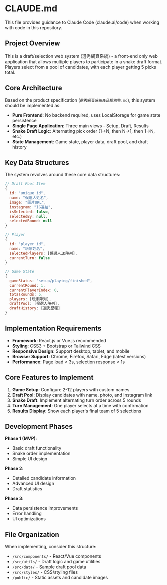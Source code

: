 # CLAUDE.md

This file provides guidance to Claude Code (claude.ai/code) when working with code in this repository.

## Project Overview

This is a draft/selection web system (選秀網頁系統) - a front-end only web application that allows multiple players to participate in a snake draft format. Players select from a pool of candidates, with each player getting 5 picks total.

## Core Architecture

Based on the product specification (`選秀網頁系統產品規格書.md`), this system should be implemented as:

- **Pure Frontend**: No backend required, uses LocalStorage for game state persistence
- **Single Page Application**: Three main views - Setup, Draft, Results
- **Snake Draft Logic**: Alternating pick order (1→N, then N→1, then 1→N, etc.)
- **State Management**: Game state, player data, draft pool, and draft history

## Key Data Structures

The system revolves around these core data structures:

```javascript
// Draft Pool Item
{
  id: "unique_id",
  name: "候選人姓名", 
  image: "圖片URL",
  instagram: "IG連結",
  isSelected: false,
  selectedBy: null,
  selectedRound: null
}

// Player
{
  id: "player_id",
  name: "玩家姓名",
  selectedPlayers: [候選人ID陣列],
  currentTurn: false
}

// Game State
{
  gameStatus: "setup/playing/finished",
  currentRound: 1,
  currentPlayerIndex: 0,
  totalRounds: 5,
  players: [玩家陣列],
  draftPool: [候選人陣列], 
  draftHistory: [選秀歷程]
}
```

## Implementation Requirements

- **Framework**: React.js or Vue.js recommended
- **Styling**: CSS3 + Bootstrap or Tailwind CSS
- **Responsive Design**: Support desktop, tablet, and mobile
- **Browser Support**: Chrome, Firefox, Safari, Edge (latest versions)
- **Performance**: Page load < 3s, selection response < 1s

## Core Features to Implement

1. **Game Setup**: Configure 2-12 players with custom names
2. **Draft Pool**: Display candidates with name, photo, and Instagram link
3. **Snake Draft**: Implement alternating turn order across 5 rounds
4. **Turn Management**: One player selects at a time with confirmation
5. **Results Display**: Show each player's final team of 5 selections

## Development Phases

**Phase 1 (MVP)**:
- Basic draft functionality
- Snake order implementation  
- Simple UI design

**Phase 2**:
- Detailed candidate information
- Advanced UI design
- Draft statistics

**Phase 3**:
- Data persistence improvements
- Error handling
- UI optimizations

## File Organization

When implementing, consider this structure:
- `/src/components/` - React/Vue components
- `/src/utils/` - Draft logic and game utilities
- `/src/data/` - Sample draft pool data
- `/src/styles/` - CSS/styling files
- `/public/` - Static assets and candidate images